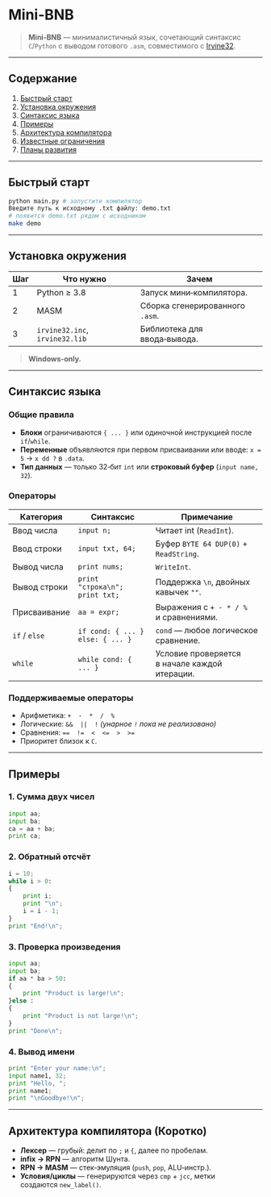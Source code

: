 # Mini‑BNB

> **Mini‑BNB** — минималистичный язык, сочетающий синтаксис `C`/`Python` с выводом готового `.asm`, совместимого с [Irvine32](https://www.kipirvine.com/asm/Irvine/).

---

## Содержание

1. [Быстрый старт](#Быстрый-старт)
2. [Установка окружения](#Установка-окружения)
3. [Синтаксис языка](#Синтаксис-языка)
4. [Примеры](#Примеры)
5. [Архитектура компилятора](#Архитектура-компилятора)
6. [Известные ограничения](#Известные-ограничения)
7. [Планы развития](#Планы-развития)

---

## Быстрый старт

```bash
python main.py # запустите компилятор
Введите путь к исходному .txt файлу: demo.txt
# появится demo.txt рядом с исходником
make demo
```

---

## Установка окружения

| Шаг | Что нужно                      | Зачем                                                                     |
| --- | ------------------------------ | ------------------------------------------------------------------------- |
| 1   | Python ≥ 3.8                   | Запуск мини‑компилятора.                                                  |
| 2   | MASM     | Сборка сгенерированного `.asm`.                                           |
| 3   | `irvine32.inc`, `irvine32.lib` | Библиотека для ввода‑вывода.  |

> **Windows‑only.**

---

## Синтаксис языка

### Общие правила

* **Блоки** ограничиваются `{ ... }` или одиночной инструкцией после `if`/`while`.
* **Переменные** объявляются при первом присваивании или вводе: `x = 5` → `x dd ?` в `.data`.
* **Тип данных** — только 32‑бит `int` или **строковый буфер** (`input name, 32`).

### Операторы

| Категория     | Синтаксис                           | Примечание                                    |
| ------------- | ----------------------------------- | --------------------------------------------- |
| Ввод числа    | `input n;`                          | Читает int (`ReadInt`).                       |
| Ввод строки   | `input txt, 64;`                    | Буфер `BYTE 64 DUP(0)` + `ReadString`.        |
| Вывод числа   | `print nums;`                       | `WriteInt`.                                   |
| Вывод строки  | `print "строка\n";`<br>`print txt;` | Поддержка `\n`, двойных кавычек `""`.         |
| Присваивание  | `aa = expr;`                         | Выражения с `+ - * / %` и сравнениями.        |
| `if` / `else` | `if cond: { ... } else: { ... }`    | `cond` — любое логическое сравнение.          |
| `while`       | `while cond: { ... }`               | Условие проверяется в начале каждой итерации. |

### Поддерживаемые операторы

* Арифметика: `+  -  *  /  %`
* Логические: `&&  ||  !` *(унарное `!` пока не реализовано)*
* Сравнения: `==  !=  <  <=  >  >=`
* Приоритет близок к `C`.

---

## Примеры

### 1. Сумма двух чисел

```python
input aa;
input ba;
ca = aa + ba;
print ca;
```

### 2. Обратный отсчёт

```python
i = 10;
while i > 0:
{
    print i;
    print "\n";
    i = i - 1;
}
print "End!\n";
```

### 3. Проверка произведения

```python
input aa;
input ba;
if aa * ba > 50:
{
    print "Product is large!\n";
}else :
{
    print "Product is not large!\n";
}
print "Done\n";
```


### 4. Вывод имени

```python
print "Enter your name:\n";
input name1, 32;
print "Hello, ";
print name1;
print "\nGoodbye!\n";
```

---

## Архитектура компилятора (Коротко)

* **Лексер** — грубый: делит по `;` и `{`, далее по пробелам.
* **infix → RPN** — алгоритм Шунта.
* **RPN → MASM** — стек‑эмуляция (`push`, `pop`, ALU‑инстр.).
* **Условия/циклы** — генерируются через `cmp` + `jcc`, метки создаются `new_label()`.

